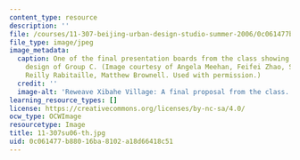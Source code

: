 ```yaml
---
content_type: resource
description: ''
file: /courses/11-307-beijing-urban-design-studio-summer-2006/0c061477b88016ba8102a18d66418c51_11-307su06-th.jpg
file_type: image/jpeg
image_metadata:
  caption: One of the final presentation boards from the class showing the proposed
    design of Group C. (Image courtesy of Angela Meehan, Feifei Zhao, Shilpa Mehta,
    Reilly Rabitaille, Matthew Brownell. Used with permission.)
  credit: ''
  image-alt: 'Reweave Xibahe Village: A final proposal from the class.'
learning_resource_types: []
license: https://creativecommons.org/licenses/by-nc-sa/4.0/
ocw_type: OCWImage
resourcetype: Image
title: 11-307su06-th.jpg
uid: 0c061477-b880-16ba-8102-a18d66418c51
---
```

